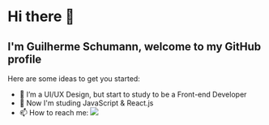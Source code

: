 # Hi there 👋 
## I'm Guilherme Schumann, welcome to my GitHub profile 

Here are some ideas to get you started:

- 🔭 I’m a UI/UX Design, but start to study to be a Front-end Developer
- 🌱 Now I'm studing JavaScript & React.js
- 📫 How to reach me: <a href="https://linkedin.com/in/guilherme-schumann-5a0599168/" width="5" height="5"><img loading="lazy" src="https://cdn.jsdelivr.net/gh/devicons/devicon@latest/icons/linkedin/linkedin-original.svg" /></a>

